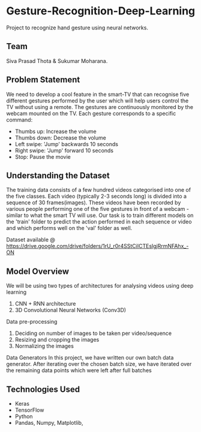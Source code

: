 # Gesture-Recognition-Deep-Learning 
Project to recognize hand gesture using neural networks.

## Team
 Siva Prasad Thota & Sukumar Moharana.
 
## Problem Statement 
We need to develop a cool feature in the smart-TV that can recognise five different gestures performed by the user which will help users control the TV without using a remote.
The gestures are continuously monitored by the webcam mounted on the TV. Each gesture corresponds to a specific command:

- Thumbs up:  Increase the volume
- Thumbs down: Decrease the volume
- Left swipe: 'Jump' backwards 10 seconds
- Right swipe: 'Jump' forward 10 seconds  
- Stop: Pause the movie

## Understanding the Dataset
The training data consists of a few hundred videos categorised into one of the five classes. Each video (typically 2-3 seconds long) is divided into a sequence of 30 frames(images). These videos have been recorded by various people performing one of the five gestures in front of a webcam - similar to what the smart TV will use.
Our task is to train different models on the 'train' folder to predict the action performed in each sequence or video and which performs well on the 'val' folder as well.  

Dataset available @ https://drive.google.com/drive/folders/1rU_r0r4SStCiICTEslgjRrmNFAhx_-ON

## Model Overview
We will be using two types of architectures for analysing videos using deep learning 
1.	CNN + RNN architecture 
2.	3D Convolutional Neural Networks (Conv3D)

Data pre-processing 
1.	Deciding on number of images to be taken per video/sequence
2.	Resizing and cropping the images
3.	Normalizing the images

Data Generators 
In this project, we have written our own batch data generator. After iterating over the chosen batch size, we have iterated over the remaining data points which were left after full batches

## Technologies Used
- Keras
- TensorFlow
- Python
- Pandas, Numpy, Matplotlib,
